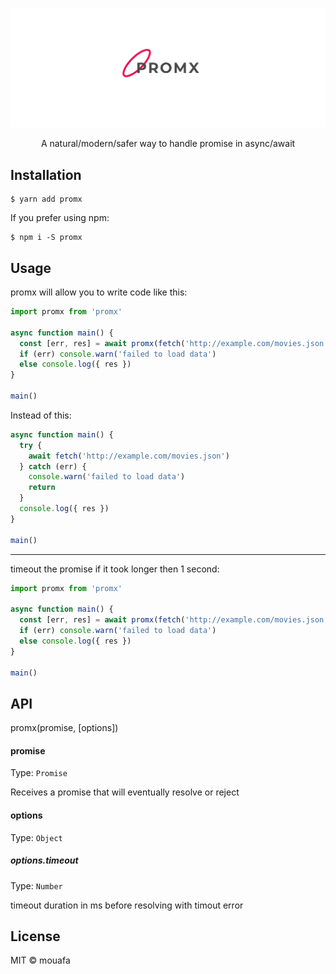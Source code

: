 <p align="center"><img width="auto" src="https://raw.githubusercontent.com/mouafa/promx/master/assets/cover.png"></p>

<p align="center"> A natural/modern/safer way to handle promise in async/await </p>

## Installation

```console
$ yarn add promx
```

If you prefer using npm:

```console
$ npm i -S promx
```

## Usage

promx will allow you to write code like this:

```js
import promx from 'promx'

async function main() {
  const [err, res] = await promx(fetch('http://example.com/movies.json'))
  if (err) console.warn('failed to load data')
  else console.log({ res })
}

main()
```

Instead of this:

```js
async function main() {
  try {
    await fetch('http://example.com/movies.json')
  } catch (err) {
    console.warn('failed to load data')
    return
  }
  console.log({ res })
}

main()
```

---

timeout the promise if it took longer then 1 second:

```js
import promx from 'promx'

async function main() {
  const [err, res] = await promx(fetch('http://example.com/movies.json'), { timeout: 1000 })
  if (err) console.warn('failed to load data')
  else console.log({ res })
}

main()
```

## API

promx(promise, [options])

#### promise

Type: `Promise`

Receives a promise that will eventually resolve or reject

#### options

Type: `Object`

##### options.timeout

Type: `Number`

timeout duration in ms before resolving with timout error

## License

MIT © mouafa
